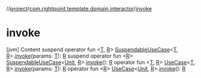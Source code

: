 //[project](../index.md)/[com.rightpoint.template.domain.interactor](index.md)/[invoke](invoke.md)



# invoke
[jvm]
Content
suspend operator fun <[T](invoke.md), [R](invoke.md)> [SuspendableUseCase](-suspendable-use-case/index.md)<[T](invoke.md), [R](invoke.md)>.[invoke](invoke.md)(params: [T](invoke.md)): [R](invoke.md)
suspend operator fun <[R](invoke.md)> [SuspendableUseCase](-suspendable-use-case/index.md)<[Unit](https://kotlinlang.org/api/latest/jvm/stdlib/kotlin/-unit/index.html), [R](invoke.md)>.[invoke](invoke.md)(): [R](invoke.md)
operator fun <[T](invoke.md), [R](invoke.md)> [UseCase](-use-case/index.md)<[T](invoke.md), [R](invoke.md)>.[invoke](invoke.md)(params: [T](invoke.md)): [R](invoke.md)
operator fun <[R](invoke.md)> [UseCase](-use-case/index.md)<[Unit](https://kotlinlang.org/api/latest/jvm/stdlib/kotlin/-unit/index.html), [R](invoke.md)>.[invoke](invoke.md)(): [R](invoke.md)
